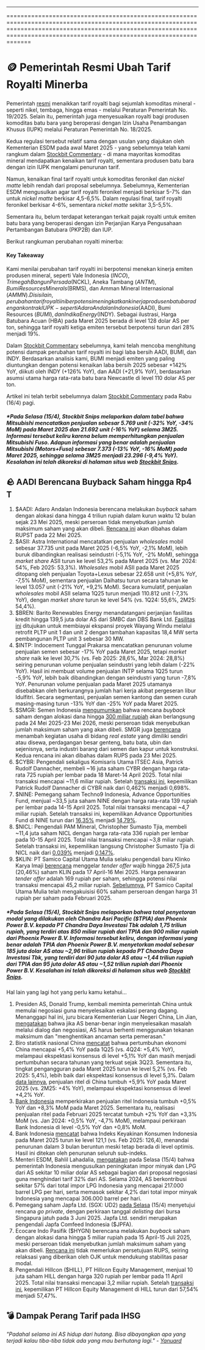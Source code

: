 ---

===============================================================================================================================================================================================================================

# 🪙 Pemerintah Resmi Ubah Tarif Royalti Minerba

#####

Pemerintah [resmi](https://www.bloomberg.com/news/articles/2025-04-16/indonesia-hikes-mining-royalties-in-bid-to-fund-prabowo-policies) menaikkan tarif royalti bagi sejumlah komoditas mineral - seperti nikel, tembaga, hingga emas - melalui Peraturan Pemerintah No. 19/2025. Selain itu, pemerintah juga menyesuaikan royalti bagi produsen komoditas batu bara yang beroperasi dengan Izin Usaha Penambangan Khusus (IUPK) melalui Peraturan Pemerintah No. 18/2025.

Kedua regulasi tersebut relatif sama dengan usulan yang diajukan oleh Kementerian ESDM pada awal Maret 2025 - yang sebelumnya telah kami rangkum dalam [Stockbit Commentary](https://stockbit.com/post/17810349) - di mana mayoritas komoditas mineral mendapatkan kenaikan tarif royalti, sementara produsen batu bara dengan izin IUPK mengalami penurunan tarif.

Namun, kenaikan final tarif royalti untuk komoditas feronikel dan _nickel matte_ lebih rendah dari proposal sebelumnya. Sebelumnya, Kementerian ESDM mengusulkan agar tarif royalti feronikel menjadi berkisar 5-7% dan untuk _nickel matte_ berkisar 4,5-6,5%. Dalam regulasi final, tarif royalti feronikel berkisar 4-6%, sementara _nickel matte_ sekitar 3,5-5,5%.

Sementara itu, belum terdapat keterangan terkait pajak royalti untuk emiten batu bara yang beroperasi dengan izin Perjanjian Karya Pengusahaan Pertambangan Batubara (PKP2B) dan IUP.

Berikut rangkuman perubahan royalti minerba:

#### Key Takeaway

Kami menilai perubahan tarif royalti ini berpotensi menekan kinerja emiten produsen mineral, seperti Vale Indonesia ($INCO), Trimegah Bangun Persada ($NCKL), Aneka Tambang ($ANTM), Bumi Resources Minerals ($BRMS), dan Amman Mineral Internasional ($AMMN). Di sisi lain, perubahan tarif royalti ini berpotensi meningkatkan kinerja produsen batu bara dengan kontrak IUPK - seperti Adaro Andalan Indonesia ($AADI), Bumi Resources ($BUMI), dan Indika Energy ($INDY). Sebagai ilustrasi, Harga Batubara Acuan (HBA) pada Maret 2025 berada di level 128 dolar AS per ton, sehingga tarif royalti ketiga emiten tersebut berpotensi turun dari 28% menjadi 19%.

Dalam [Stockbit Commentary](https://stockbit.com/post/17918278) sebelumnya, kami telah mencoba menghitung potensi dampak perubahan tarif royalti ini bagi laba bersih AADI, BUMI, dan INDY. Berdasarkan analisis kami, BUMI menjadi emiten yang paling diuntungkan dengan potensi kenaikan laba bersih 2025 sebesar +142% YoY, diikuti oleh INDY (+126% YoY), dan AADI (+21,9% YoY), berdasarkan asumsi utama harga rata-rata batu bara Newcastle di level 110 dolar AS per ton.

Artikel ini telah terbit sebelumnya dalam [Stockbit Commentary](https://stockbit.com/post/18208023) pada Rabu (16/4) pagi.

##### \*Pada Selasa (15/4), Stockbit Snips melaporkan dalam tabel bahwa Mitsubishi mencatatkan penjualan sebesar 5.769 unit (-32% YoY, -34% MoM) pada Maret 2025 dan 21.692 unit (-16% YoY) selama 3M25. Informasi tersebut keliru karena belum memperhitungkan penjualan Mitsubishi Fuso. Adapun informasi yang benar adalah penjualan Mitsubishi (Motors+Fuso) sebesar 7.373 (-13% YoY, -16% MoM) pada Maret 2025, sehingga selama 3M25 menjadi 23.296 (-9,4% YoY). Kesalahan ini telah dikoreksi di halaman situs web [Stockbit Snips](https://snips.stockbit.com/snips-terbaru/penjualan-mobil-5-yoy-pada-maret-2025#:~:text=TPIA%20Setor%20Modal,30%25%20menjadi%2033%2C3%25.).

## 🪨 AADI Berencana Buyback Saham hingga Rp4 T

1.  $AADI: Adaro Andalan Indonesia berencana melakukan _buyback_ saham dengan alokasi dana hingga 4 triliun rupiah dalam kurun waktu 12 bulan sejak 23 Mei 2025, meski perseroan tidak menyebutkan jumlah maksimum saham yang akan dibeli. [Rencana ini](https://www.idx.co.id/StaticData/NewsAndAnnouncement/ANNOUNCEMENTSTOCK/From_EREP/202504/b92c3e52e6_e43f84aa36.pdf) akan dibahas dalam RUPST pada 22 Mei 2025.
2.  $ASII: Astra International mencatatkan penjualan _wholesales_ mobil sebesar 37.735 unit pada Maret 2025 (\-6,5% YoY, \-2,1% MoM), lebih buruk dibandingkan realisasi seindustri (-5,1% YoY, -2% MoM), sehingga _market share_ ASII turun ke level 53,2% pada Maret 2025 (vs. Mar 2024: 54%, Feb 2025: 53,3%). _Wholesales_ mobil ASII pada Maret 2025 ditopang oleh penjualan Toyota+Lexus sebesar 22.658 unit (+5,8% YoY, -7,5% MoM), sementara penjualan Daihatsu turun secara tahunan ke level 13.057 unit (-21% YoY, +9,2% MoM). Secara kumulatif, penjualan _wholesales_ mobil ASII selama 1Q25 turun menjadi 110.812 unit (\-7,3% YoY), dengan _market share_ turun ke level 54% (vs. 1Q24: 55,6%, 2M25: 54,4%).
3.  $BREN: Barito Renewables Energy menandatangani perjanjian fasilitas kredit hingga 139,5 juta dolar AS dari SMBC dan DBS Bank Ltd. [Fasilitas ini](https://www.idx.co.id/StaticData/NewsAndAnnouncement/ANNOUNCEMENTSTOCK/From_EREP/202504/9aef5a0120_fd98b4c01b.pdf) ditujukan untuk membiayai ekspansi proyek Wayang Windu melalui retrofit PLTP unit 1 dan unit 2 dengan tambahan kapasitas 18,4 MW serta pembangunan PLTP unit 3 sebesar 30 MW.
4.  $INTP: Indocement Tunggal Prakarsa mencatatkan penurunan volume penjualan semen sebesar \-17% YoY pada Maret 2025, tetapi _market share_ naik ke level 30,7% (vs. Feb 2025: 28,6%, Mar 2024: 28,8%) seiring penurunan volume penjualan seindustri yang lebih dalam (-22% YoY). Hasil ini membuat volume penjualan INTP selama 1Q25 turun -5,9% YoY, lebih baik dibandingkan dengan seindustri yang turun -7,8% YoY. Penurunan volume penjualan pada Maret 2025 utamanya disebabkan oleh berkurangnya jumlah hari kerja akibat pergeseran libur Idulfitri. Secara segmentasi, penjualan semen kantong dan semen curah masing-masing turun -13% YoY dan -25% YoY pada Maret 2025.
5.  $SMGR: Semen Indonesia [mengumumkan](https://www.idx.co.id/StaticData/NewsAndAnnouncement/ANNOUNCEMENTSTOCK/From_EREP/202504/9a755ae59e_cd3e002a90.pdf) bahwa rencana _buyback_ saham dengan alokasi dana hingga [300 miliar rupiah](https://snips.stockbit.com/snips-terbaru/trump-tunda-tarif-untuk-56-negara-tarif-untuk-china-naik-jadi-125#:~:text=%24SMGR%3A%20Manajemen%C2%A0,Mei%202025.) akan berlangsung pada 24 Mei 2025-23 Mei 2026, meski perseroan tidak menyebutkan jumlah maksimum saham yang akan dibeli. SMGR juga [berencana](https://www.idx.co.id/StaticData/NewsAndAnnouncement/ANNOUNCEMENTSTOCK/From_EREP/202504/f8cac1e043_c371f066f6.pdf) menambah kegiatan usaha di bidang _real estate_ yang dimiliki sendiri atau disewa, perdagangan besar genteng, batu bata, ubin dan sejenisnya, serta industri barang dari semen dan kapur untuk konstruksi. Kedua rencana ini akan dibahas dalam RUPS pada 23 Mei 2025.
6.  $CYBR: Pengendali sekaligus Komisaris Utama ITSEC Asia, Patrick Rudolf Dannacher, membeli ~16 juta saham CYBR dengan harga rata-rata 725 rupiah per lembar pada 18 Maret-14 April 2025. Total nilai transaksi mencapai ~11,6 miliar rupiah. Setelah [transaksi ini](https://www.idx.co.id/StaticData/NewsAndAnnouncement/ANNOUNCEMENTSTOCK/From_EREP/202504/66f63ec860_0654d520a5.pdf), kepemilikan Patrick Rudolf Dannacher di CYBR naik dari 0,462% menjadi 0,698%.
7.  $NINE: Pemegang saham Techno9 Indonesia, Advance Opportunities Fund, menjual ~33,5 juta saham NINE dengan harga rata-rata 139 rupiah per lembar pada 14-15 April 2025. Total nilai transaksi mencapai ~4,7 miliar rupiah. Setelah transaksi ini, kepemilikan Advance Opportunities Fund di NINE turun dari [16,35%](https://www.idx.co.id/StaticData/NewsAndAnnouncement/ANNOUNCEMENTSTOCK/From_EREP/202504/589e4fb196_4d082620b9.pdf) menjadi [14,79%](https://www.idx.co.id/StaticData/NewsAndAnnouncement/ANNOUNCEMENTSTOCK/From_EREP/202504/9fc1852b9c_188e232141.pdf).
8.  $NICL: Pengendali PAM Mineral, Christopher Sumasto Tjia, membeli ~11,4 juta saham NICL dengan harga rata-rata 336 rupiah per lembar pada 10-15 April 2025. Total nilai transaksi mencapai ~3,8 miliar rupiah. Setelah transaksi ini, kepemilikan langsung Christopher Sumasto Tjia di NICL naik dari [0,039%](https://www.idx.co.id/StaticData/NewsAndAnnouncement/ANNOUNCEMENTSTOCK/From_EREP/202504/36cf13ada7_3270dfad91.pdf) menjadi [0,147%](https://www.idx.co.id/StaticData/NewsAndAnnouncement/ANNOUNCEMENTSTOCK/From_EREP/202504/f24d8bb1a5_c7d8d74093.pdf).
9.  $KLIN: PT Samico Capital Utama Mulia selaku pengendali baru Klinko Karya Imaji [berencana](https://www.idx.co.id/StaticData/NewsAndAnnouncement/ANNOUNCEMENTSTOCK/From_EREP/202504/89489e499b_fda5e4b734.pdf) menggelar _tender offer_ wajib hingga 267,5 juta (20,46%) saham KLIN pada 17 April-16 Mei 2025. Harga penawaran _tender offer_ adalah 169 rupiah per saham, sehingga potensi nilai transaksi mencapai 45,2 miliar rupiah. [Sebelumnya](https://snips.stockbit.com/snips-terbaru/-inflasi-as-di-atas-ekspektasi-narasi-higherforlonger-menguat#:~:text=%24KLIN%3A%C2%A0Klinko,atas%20saham%20perseroan.), PT Samico Capital Utama Mulia telah mengakuisisi 60% saham perseroan dengan harga 31 rupiah per saham pada Februari 2025.

##### \*Pada Selasa (15/4), Stockbit Snips melaporkan bahwa total penyetoran modal yang dilakukan oleh Chandra Asri Pacific ($TPIA) dan Phoenix Power B.V. kepada PT Chandra Daya Investasi Tbk adalah 1,75 triliun rupiah, yang terdiri atas 850 miliar rupiah dari TPIA dan 900 miliar rupiah dari Phoenix Power B.V. Informasi tersebut keliru, dengan informasi yang benar adalah TPIA dan Phoenix Power B.V. menyetorkan modal sebesar 185 juta dolar AS atau ~2,96 triliun rupiah kepada PT Chandra Daya Investasi Tbk, yang terdiri dari 90 juta dolar AS atau ~1,44 triliun rupiah dari TPIA dan 95 juta dolar AS atau ~1,52 triliun rupiah dari Phoenix Power B.V. Kesalahan ini telah dikoreksi di halaman situs web [Stockbit Snips](https://snips.stockbit.com/snips-terbaru/penjualan-mobil-5-yoy-pada-maret-2025#:~:text=TPIA%20Setor%20Modal,kemungkinan%20rencana%20IPO.).

Hal lain yang lagi hot yang perlu kamu ketahui...

1.  Presiden AS, Donald Trump, kembali meminta pemerintah China untuk memulai negosiasi guna menyelesaikan eskalasi perang dagang. Menanggapi hal ini, juru bicara Kementerian Luar Negeri China, Lin Jian, [mengatakan](https://www.bloomberg.com/news/articles/2025-04-15/trump-says-up-to-china-to-make-tariff-offer-to-calm-trade-war) bahwa jika AS benar-benar ingin menyelesaikan masalah melalui dialog dan negosiasi, AS harus berhenti menggunakan tekanan maksimum dan "menghentikan ancaman serta pemerasan."
2.  Biro statistik nasional China [mencatat](https://www.stats.gov.cn/sj/zxfb/202504/t20250416_1959321.html) bahwa pertumbuhan ekonomi China mencapai +5,4% YoY pada 1Q25 (vs. 4Q24: +5,4% YoY), melampaui ekspektasi konsensus di level +5,1% YoY dan masih menjadi pertumbuhan secara tahunan yang terkuat sejak 3Q23. Sementara itu, tingkat pengangguran pada Maret 2025 turun ke level 5,2% (vs. Feb 2025: 5,4%), lebih baik dari ekspektasi konsensus di level 5,3%. Dalam [data lainnya](https://www.stats.gov.cn/sj/zxfb/202504/t20250416_1959317.html), penjualan ritel di China tumbuh +5,9% YoY pada Maret 2025 (vs. 2M25: +4% YoY), melampaui ekspektasi konsensus di level +4,2% YoY.
3.  [Bank Indonesia](https://www.bi.go.id/id/publikasi/ruang-media/news-release/Pages/sp_277925.aspx) memperkirakan penjualan ritel Indonesia tumbuh +0,5% YoY dan +8,3% MoM pada Maret 2025. Sementara itu, realisasi penjualan ritel pada Februari 2025 tercatat tumbuh +2% YoY dan +3,3% MoM (vs. Jan 2024: +0,5% YoY, -4,7% MoM), melampaui perkiraan Bank Indonesia di level -0,5% YoY dan +0,8% MoM.
4.  Bank Indonesia [mencatat](https://www.bi.go.id/id/publikasi/laporan/Documents/Survei_Konsumen_Maret_2025.pdf) bahwa Indeks Keyakinan Konsumen Indonesia pada Maret 2025 turun ke level 121,1 (vs. Feb 2025: 126,4), menandai penurunan dalam 3 bulan beruntun meski tetap berada di level optimis. Hasil ini ditekan oleh penurunan seluruh sub-indeks.
5.  Menteri ESDM, Bahlil Lahadalia, [mengatakan](https://www.reuters.com/business/energy/indonesia-propose-lifting-us-oil-lpg-imports-by-around-10-billion-2025-04-15/) pada Selasa (15/4) bahwa pemerintah Indonesia mengusulkan peningkatan impor minyak dan LPG dari AS sekitar 10 miliar dolar AS sebagai bagian dari proposal negosiasi guna menghindari tarif 32% dari AS. Selama 2024, AS berkontribusi sekitar 57% dari total impor LPG Indonesia yang mencapai 217.000 barrel LPG per hari, serta memasok sekitar 4,2% dari total impor minyak Indonesia yang mencapai 306.000 barrel per hari.
6.  Pemegang saham Japfa Ltd. (SGX: UD2) [pada Selasa](https://www.bloomberg.com/news/articles/2025-04-15/japfa-holders-accept-privatization-offer-of-its-founder-s-family) (15/4) menyetujui rencana _go private_, dengan perkiraan tanggal _delisting_ dari bursa Singapura jatuh pada 3 Juni 2025. Japfa Ltd. sendiri merupakan pengendali Japfa Comfeed Indonesia ($JPFA).
7.  Ecocare Indo Pasifik ($HYGN) berencana melakukan _buyback_ saham dengan alokasi dana hingga 5 miliar rupiah pada 15 April-15 Juli 2025, meski perseroan tidak menyebutkan jumlah maksimum saham yang akan dibeli. [Rencana ini](https://www.idx.co.id/StaticData/NewsAndAnnouncement/ANNOUNCEMENTSTOCK/From_EREP/202504/dc659abd44_d7c815ebb8.pdf) tidak memerlukan persetujuan RUPS, seiring relaksasi yang diberikan oleh OJK untuk mendukung stabilitas pasar modal.
8.  Pengendali Hillcon ($HILL), PT Hillcon Equity Management, menjual 10 juta saham HILL dengan harga 320 rupiah per lembar pada 11 April 2025. Total nilai transaksi mencapai 3,2 miliar rupiah. Setelah [transaksi ini](https://www.idx.co.id/StaticData/NewsAndAnnouncement/ANNOUNCEMENTSTOCK/From_EREP/202504/d7c3e61fc8_5e3a8ab120.pdf), kepemilikan PT Hillcon Equity Management di HILL turun dari 57,54% menjadi 57,47%.

## 💣 Dampak Perang Tarif pada IHSG

###### _"Padahal selama ini AS hidup dari hutang. Bisa dibayangkan apa yang terjadi kalau tiba-tiba tidak ada yang mau berhutang lagi." -_ _[Yanuard](https://stockbit.com/yanuard)_

#####
